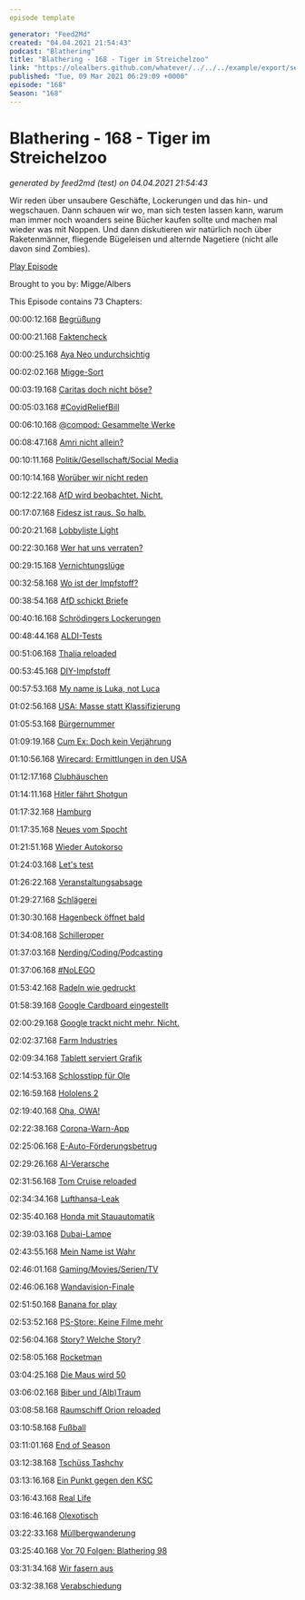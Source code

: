 ```yaml
---
episode template

generator: "Feed2Md"
created: "04.04.2021 21:54:43"
podcast: "Blathering"
title: "Blathering - 168 - Tiger im Streichelzoo"
link: "https://olealbers.github.com/whatever/../../../example/export/seasons/6/2021/3/Blathering - 168 - Tiger im Streichelzoo.md"
published: "Tue, 09 Mar 2021 06:29:09 +0000"
episode: "168"
Season: "168"
---
```


# Blathering - 168 - Tiger im Streichelzoo
_generated by feed2md (test) on 04.04.2021 21:54:43_

Wir reden über unsaubere Geschäfte, Lockerungen und das hin- und wegschauen.
Dann schauen wir wo, man sich testen lassen kann, warum man immer noch woanders seine Bücher kaufen sollte und machen mal wieder was mit Noppen.
Und dann diskutieren wir natürlich noch über Raketenmänner, fliegende Bügeleisen und alternde Nagetiere (nicht alle davon sind Zombies).

[Play Episode](https://www.blathering.de/podlove/file/1486/s/feed/c/mp3/blathering_168.mp3)

Brought to you by: Migge/Albers

This Episode contains 73 Chapters:


00:00:12.168 [Begrüßung]()

00:00:21.168 [Faktencheck]()

00:00:25.168 [Aya Neo undurchsichtig](https://www.indiegogo.com/projects/aya-neo-world-s-first-7nm-handheld-gaming-device--2#/)

00:02:02.168 [Migge-Sort](https://twitter.com/HobbyQS/status/1366655710797381634)

00:03:19.168 [Caritas doch nicht böse?](https://www.tagesschau.de/wirtschaft/caritas-altenpflege-tarifvertrag-101.html)

00:05:03.168 [#CovidReliefBill](https://www.rnd.de/politik/corona-hilfen-joe-biden-macht-billionen-im-kampf-gegen-das-virus-locker-ML6PQ6QQINGPBB2D6GGJGDUZSQ.html)

00:06:10.168 [@compod: Gesammelte Werke](https://twitter.com/search?q=(from%3Acompod)%20(%40blathering_pod)%20until%3A2021-03-09%20since%3A2021-03-03&src=typed_query&f=live)

00:08:47.168 [Amri nicht allein?](https://www.rnd.de/politik/anschlag-in-berlin-war-anis-amri-wirklich-allein-neues-gutachten-zieht-taterschaft-in-zweifel-WUAQBSRRL5BFRDUCFCQGPS46CY.html)

00:10:11.168 [Politik/Gesellschaft/Social Media]()

00:10:14.168 [Worüber wir nicht reden](https://taz.de/Todesfall-in-Polizeigewahrsam/!5756248/)

00:12:22.168 [AfD wird beobachtet. Nicht.](https://www.deutschlandfunk.de/der-tag-der-chinesische-machtplan.3415.de.html?dram:article_id=493619)

00:17:07.168 [Fidesz ist raus. So halb.](https://www.deutschlandfunk.de/der-tag-corona-entweder-alle-sind-geschuetzt-oder-keiner.3415.de.html?dram:article_id=493486)

00:20:21.168 [Lobbyliste Light](https://www.tagesschau.de/inland/lobbyregister-einigung-101.html)

00:22:30.168 [Wer hat uns verraten?](https://twitter.com/HerrNaumann/status/1367869791726428167)

00:29:15.168 [Vernichtungslüge](https://www.tagesschau.de/faktenfinder/impfstoff-reihenfolge-twitter-101.html)

00:32:58.168 [Wo ist der Impfstoff?](https://twitter.com/Anwalt_Jun/status/1368493704810553345)

00:38:54.168 [AfD schickt Briefe](https://www.br.de/nachrichten/bayern/vermeintliche-impf-post-aus-dem-landtag,SR0Sdcr)

00:40:16.168 [Schrödingers Lockerungen](https://www.t-online.de/nachrichten/deutschland/id_89590520/experte-ueber-neuen-corona-beschluss-vielleicht-setzt-man-auf-glueck-.html)

00:48:44.168 [ALDI-Tests](https://www1.wdr.de/nachrichten/selbsttest-corona-aldi-supermarkt-100.html)

00:51:06.168 [Thalia reloaded](https://www.stuttgarter-zeitung.de/inhalt.thalia-chef-schimpft-ueber-corona-regeln-twitter-user-empoeren-sich-ueber-michael-busch.5a639d64-d930-4626-b040-b036f79abcee.html)

00:53:45.168 [DIY-Impfstoff](https://www.volksverpetzer.de/corona-faktencheck/selbstgebastelter-impfstoff-stoecker/)

00:57:53.168 [My name is Luka, not Luca](https://threadreaderapp.com/thread/1368326793770459139.html)

01:02:56.168 [USA: Masse statt Klassifizierung](https://www.tagesschau.de/ausland/impfungen-coronavirus-usa-101.html)

01:05:53.168 [Bürgernummer](https://www.golem.de/news/whatsapp-signal-telegram-regierung-fordert-nutzerverifizierung-bei-messengern-2103-154629.html)

01:09:19.168 [Cum Ex: Doch kein Verjährung](https://twitter.com/FabioDeMasi/status/1367783783643119619)

01:10:56.168 [Wirecard: Ermittlungen in den USA](https://www.berliner-zeitung.de/wirtschaft-verantwortung/wirecard/wirecard-erst-die-spitze-des-eisbergs-li.143848)

01:12:17.168 [Clubhäuschen](https://petapixel.com/2021/03/03/instagram-takes-on-clubhouse-launches-live-rooms/)

01:14:11.168 [Hitler fährt Shotgun](https://twitter.com/Guacam_Olee/status/1368177487843373056)

01:17:32.168 [Hamburg]()

01:17:35.168 [Neues vom Spocht](https://twitter.com/HamburgerFV/status/1367789542011453445)

01:21:51.168 [Wieder Autokorso](https://hamburg1.de/news/14582)

01:24:03.168 [Let's test](https://www.hamburg.de/coronavirus/14945386/2021-03-06-sozialbehoerde-corona-schnelltests/)

01:26:22.168 [Veranstaltungsabsage](https://hamburg1.de/news/14198)

01:29:27.168 [Schlägerei](https://hamburg1.de/news/14207)

01:30:30.168 [Hagenbeck öffnet bald](https://hamburg1.de/news/14575)

01:34:08.168 [Schilleroper](https://hamburg1.de/news/14201)

01:37:03.168 [Nerding/Coding/Podcasting]()

01:37:06.168 [#NoLEGO](https://www.youtube.com/watch?v=A4KzKQwZvjA)

01:53:42.168 [Radeln wie gedruckt](https://twitter.com/Guacam_Olee/status/1367487318240722944)

01:58:39.168 [Google Cardboard eingestellt](https://www.golem.de/news/daydream-google-verkauft-keine-cardboard-viewer-mehr-2103-154650.html)

02:00:29.168 [Google trackt nicht mehr. Nicht.](https://twitter.com/tmigge/status/1367732877291585536)

02:02:37.168 [Farm Industries](https://twitter.com/tmigge/status/1368820545417056261)

02:09:34.168 [Tablett serviert Grafik](https://twitter.com/Guacam_Olee/status/1367894723759927301)

02:14:53.168 [Schlosstipp für Ole](https://www.youtube.com/watch?v=gP9wLJhaBOE)

02:16:59.168 [Hololens 2](https://www.golem.de/news/augmented-reality-microsoft-mesh-ist-eine-art-holodeck-fuer-hololens-2-2103-154659.html)

02:19:40.168 [Oha, OWA!](https://twitter.com/C_C_Krebs/status/1367673471669526528)

02:22:38.168 [Corona-Warn-App](https://www.golem.de/news/covid-19-update-der-corona-warn-app-bringt-freiwillige-datenspende-2103-154727.html)

02:25:06.168 [E-Auto-Förderungsbetrug](https://www.golem.de/news/subventionsbetrug-bafa-betrugsmasche-mit-elektroautos-aufgedeckt-2103-154665.html)

02:29:26.168 [AI-Verarsche](https://twitter.com/moyix/status/1367575109305794563)

02:31:56.168 [Tom Cruise reloaded](https://petapixel.com/2021/03/05/tom-cruise-isnt-on-tiktok-its-a-shockingly-realistic-deepfake/)

02:34:34.168 [Lufthansa-Leak](https://twitter.com/Guacam_Olee/status/1368686523223310347)

02:35:40.168 [Honda mit Stauautomatik](https://www.golem.de/news/auto-honda-bringt-limousine-mit-staupilot-auf-den-markt-2103-154722.html)

02:39:03.168 [Dubai-Lampe](https://hackaday.com/2021/01/17/leds-from-dubai-the-royal-lights-you-cant-buy/)

02:43:55.168 [Mein Name ist Wahr](https://twitter.com/isotopp/status/1368678729921224705)

02:46:01.168 [Gaming/Movies/Serien/TV]()

02:46:06.168 [Wandavision-Finale](https://de.wikipedia.org/wiki/WandaVision)

02:51:50.168 [Banana for play](https://twitter.com/Guacam_Olee/status/1368683488354967553)

02:53:52.168 [PS-Store: Keine Filme mehr](https://www.golem.de/news/playstation-store-sony-schliesst-seinen-filmshop-wegen-netflix-und-co-2103-154635.html)

02:56:04.168 [Story? Welche Story?](https://twitter.com/Guacam_Olee/status/1368685323983716354)

02:58:05.168 [Rocketman](https://de.wikipedia.org/wiki/Rocketman)

03:04:25.168 [Die Maus wird 50](https://twitter.com/tmigge/status/1368585712715653122)

03:06:02.168 [Biber und (Alb)Traum](https://twitter.com/Guacam_Olee/status/1368695021847928837)

03:08:58.168 [Raumschiff Orion reloaded](https://www.golem.de/news/science-fiction-raumpatrouille-orion-wird-neu-aufgelegt-2103-154689.html)

03:10:58.168 [Fußball]()

03:11:01.168 [End of Season](https://twitter.com/HamburgerFV/status/1367541520761581571)

03:12:38.168 [Tschüss Tashchy](https://twitter.com/fcstpauli/status/1367773607938637827)

03:13:16.168 [Ein Punkt gegen den KSC](https://www.fcstpauli.com/news/der-fc-st-pauli-holt-einen-punkt-im-auswartsspiel-in-karlsruhe-2021/)

03:16:43.168 [Real Life]()

03:16:46.168 [Olexotisch](https://twitter.com/Guacam_Olee/status/1368160922913697793)

03:22:33.168 [Müllbergwanderung](https://twitter.com/tmigge/status/1367217368288616450)

03:25:40.168 [Vor 70 Folgen: Blathering 98](https://www.blathering.de/2019/10/blathering-098-immer-aerger-mit-dem-personal/)

03:31:34.168 [Wir fasern aus]()

03:32:38.168 [Verabschiedung]()


